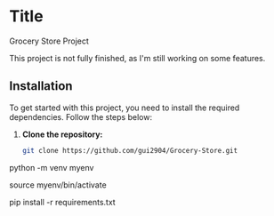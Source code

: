 # Title
Grocery Store Project

This project is not fully finished, as I'm still working on some features.

## Installation
To get started with this project, you need to install the required dependencies. Follow the steps below:
1. **Clone the repository:**
   ```bash
   git clone https://github.com/gui2904/Grocery-Store.git

python -m venv myenv

source myenv/bin/activate

pip install -r requirements.txt
